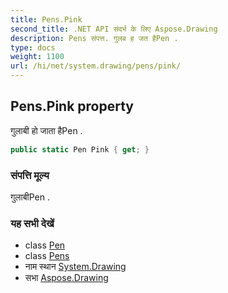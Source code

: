 ```yaml
---
title: Pens.Pink
second_title: .NET API संदर्भ के लिए Aspose.Drawing
description: Pens संपत्त. गुलब ह जत हैPen .
type: docs
weight: 1100
url: /hi/net/system.drawing/pens/pink/
---
```

## Pens.Pink property

गुलाबी हो जाता हैPen .

```csharp
public static Pen Pink { get; }
```

### संपत्ति मूल्य

गुलाबीPen .

### यह सभी देखें

* class [Pen](../../pen/)
* class [Pens](../)
* नाम स्थान [System.Drawing](../../pens/)
* सभा [Aspose.Drawing](../../../)


